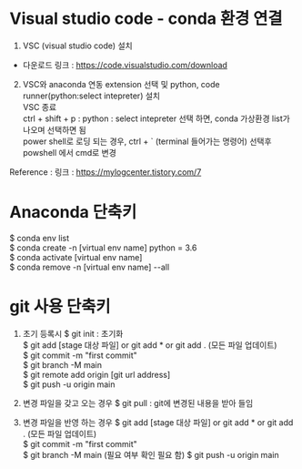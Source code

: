 Visual studio code - conda 환경 연결
=========================

1. VSC (visual studio code) 설치   
 * 다운로드 링크 : <https://code.visualstudio.com/download>   

2. VSC와 anaconda 연동
 extension 선택 및 python, code runner(python:select intepreter) 설치   
 VSC 종료   
 ctrl + shift + p : python : select intepreter 선택 하면, conda 가상환경 list가 나오며 선택하면 됨   
 power shell로 로딩 되는 경우, ctrl + ` (terminal 들어가는 명령어) 선택후 powshell 에서 cmd로 변경   

Reference : 링크 : <https://mylogcenter.tistory.com/7>   


Anaconda 단축키
============
$ conda env list   
$ conda create -n [virtual env name] python = 3.6   
$ conda activate [virtual env name]   
$ conda remove -n [virtual env name] --all    


git 사용 단축키
==========
1. 초기 등록시
$ git init : 초기화   
$ git add [stage 대상 파일]  or git add * or git add . (모든 파일 업데이트)   
$ git commit -m "first commit"   
$ git branch -M main   
$ git remote add origin [git url address]   
$ git push -u origin main   

2. 변경 파일을 갖고 오는 경우
$ git pull : git에 변경된 내용을 받아 들임     

3. 변경 파일을 반영 하는 경우
$ git add [stage 대상 파일]  or git add * or git add . (모든 파일 업데이트)   
$ git commit -m "first commit"   
$ git branch -M main   (필요 여부 확인 필요 함)
$ git push -u origin main   




